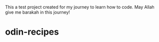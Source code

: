 
This a test project created for my journey to learn how to code.
May Allah give me barakah in this journey!

# odin-recipes